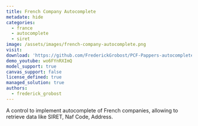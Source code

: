 ```yaml
---
title: French Company Autocomplete
metadate: hide
categories:
  - france
  - autocomplete
  - siret
image: /assets/images/french-company-autocomplete.png
visit: 
download: 'https://github.com/FrederickGrobost/PCF-Pappers-autocomplete'
demo_youtube: wo6FYnRXImQ
model_support: true
canvas_support: false
license_defined: true
managed_solution: true
authors:
  - frederick_grobost
---
```

A control to implement autocomplete of French companies, allowing to retrieve data like SIRET, Naf Code, Address.
